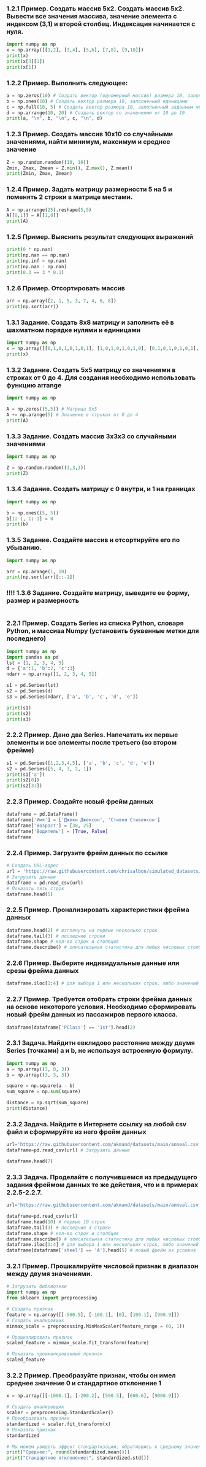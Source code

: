 ### 1.2.1 Пример. Создать массив 5x2. Создать массив 5x2. Вывести все значения массива, значение элемента с индексом (3,1) и второй столбец. Индексация начинается с нуля.
```python
import numpy as np
x = np.array([[1,2], [3,4], [5,6], [7,8], [9,10]])
print(x)
print(x[3][1])
print(x[1])
```

### 1.2.2 Пример. Выполнить следующее:
```python
a = np.zeros(10) # Создать вектор (одномерный массив) размера 10, заполненный нулями
b = np.ones(10) # Создать вектор размера 10, заполненный единицами
c = np.full(10, 5) # Создать вектор размера 10, заполненный заданным числом
d = np.arrange(10, 20) # Создать вектор со значениями от 10 до 19
print(a, "\n", b, "\n", c, "\n", d)
```

### 1.2.3 Пример. Создать массив 10x10 со случайными значениями, найти минимум, максимум и среднее значение
```python
Z = np.random.random((10, 10))
Zmin, Zmax, Zmean = Z.min(), Z.max(), Z.mean()
print(Zmin, Zmax, Zmean)
```

### 1.2.4 Пример. Задать матрицу размерности 5 на 5 и поменять 2 строки в матрице местами.
```python
A = np.arrange(25).reshape(5,5)
A[[0,1]] = A[[1,0]]
print(A)
```

### 1.2.5 Пример. Выяснить результат следующих выражений
```python
print(0 * np.nan)
print(np.nan == np.nan)
print(np.inf > np.nan)
print(np.nan - np.nan)
print(0.3 == 3 * 0.1)
```

### 1.2.6 Пример. Отсортировать массив
```python
arr = np.array([2, 1, 5, 3, 7, 4, 6, 8])
print(np.sort(arr))
```

### 1.3.1 Задание. Создать 8x8 матрицу и заполнить её в шахматном порядке нулями и единицами
```python
import numpy as np
x = np.array([[0,1,0,1,0,1,0,1], [1,0,1,0,1,0,1,0], [0,1,0,1,0,1,0,1], [1,0,1,0,1,0,1,0], [0,1,0,1,0,1,0,1], [1,0,1,0,1,0,1,0], [0,1,0,1,0,1,0,1], [1,0,1,0,1,0,1,0]])
print(x)
```

### 1.3.2 Задание. Создать 5x5 матрицу со значениями в строках от 0 до 4. Для создания необходимо использовать функцию arrange
```python
import numpy as np

A = np.zeros((5,5)) # Матрица 5x5 
A += np.arange(5) # Значение в строках от 0 до 4
print(A)
```

### 1.3.3 Задание. Создать массив 3x3x3 со случайными значениями
```python
import numpy as np

Z = np.random.random((3,3,3))
print(Z)
```

### 1.3.4 Задание. Создать матрицу с 0 внутри, и 1 на границах
```python
import numpy as np

b = np.ones((5, 5))
b[1:-1, 1:-1] = 0
print(b)
```

### 1.3.5 Задание. Создайте массив и отсортируйте его по убыванию.
```python
import numpy as np

arr = np.arange(1, 10)
print(np.sort(arr)[::-1])
```

### ‼‼ 1.3.6 Задание. Создайте матрицу, выведите ее форму, размер и размерность
```python

```
### 2.2.1 Пример. Создать Series из списка Python, словаря Python, и массива Numpy (установить буквенные метки для последнего)
```python
import numpy as np
import pandas as pd
lst = [1, 2, 3, 4, 5]
d = {'a':1, 'b':2, 'c':3}
ndarr = np.array([1, 2, 3, 4, 5])

s1 = pd.Series(lst)
s2 = pd.Series(d)
s3 = pd.Series(ndarr, ['a', 'b', 'c', 'd', 'e'])

print(s1)
print(s2)
print(s3)
```

### 2.2.2 Пример. Дано два Series. Напечатать их первые элементы и все элементы после третьего (во втором фрейме)
```python
s1 = pd.Series([1,2,3,4,5], ['a', 'b', 'c', 'd', 'e'])
s2 = pd.Series([5, 4, 3, 2, 1])
print(s1['a'])
print(s2[0])
print(s2[3:])
```

### 2.2.3 Пример. Создайте новый фрейм данных
```python
dataframe = pd.DataFrame()
dataframe['Имя'] = ['Джеки Джексон', 'Стивен Стивенсон']
dataframe['Возраст'] = [38, 25]
dataframe['Водитель'] = [True, False]
dataframe
```


### 2.2.4 Пример. Загрузите фрейм данных по ссылке
```python
# Создать URL-адрес
url = 'https://raw.githubusercontent.com/chrisalbon/simulated_datasets/master/titanic.csv'
# Загрузить данные
dataframe = pd.read_csv(url)
# Показать пять строк
dataframe.head(5)
```

### 2.2.5 Пример. Пронализировать характеристики фрейма данных
```python
dataframe.head(2) # взглянуть на первые несколько строк
dataframe.tail(3) # последние строки
dataframe.shape # кол-во строк и столбцов
dataframe.describe() # описательная статистика для любых числовых столбцов
```

### 2.2.6 Пример. Выберите индивидуальные данные или срезы фрейма данных
```python
dataframe.iloc[1:4] # для выбора 1 или нескольких строк, либо значений (либо loc)
```


### 2.2.7 Пример. Требуется отобрать строки фрейма данных на основе некоторого условия. Необходимо сформировать новый фрейм данных из пассажиров первого класса.
```python
dataframe[dataframe['PClass'] == '1st'].head(2)
```

### 2.3.1 Задача. Найдитн евклидово расстояние между двумя Series (точками) a и b, не используя встроенную формулу.
```python
import numpy as np
a = np.array((3, 0, 3))
b = np.array((3, 3, 3))

square = np.square(a - b)
sum_square = np.sum(square)

distance = np.sqrt(sum_square)
print(distance)
```

### 2.3.2 Задача. Найдите в Интернете ссылку на любой csv файл и сформируйте из него фрейм данных
```python
url='https://raw.githubusercontent.com/akmand/datasets/main/anneal.csv' # Создать URL-адрес
dataframe=pd.read_csv(url) # Загрузить данные

dataframe.head(7)
```

### 2.3.3 Задача. Проделайте с получившемся из предыдущего задания фреймом данных те же действия, что и в примерах 2.2.5-2.2.7.
```python
url='https://raw.githubusercontent.com/akmand/datasets/main/anneal.csv'

dataframe=pd.read_csv(url)
dataframe.head(10) # первые 10 строк
dataframe.tail(3) # последние 3 строки
dataframe.shape # кол-во строк и столбцов
dataframe.describe() # описательная статистика для любых числовых столбцов
dataframe.iloc[1:4] # для выбора 1 или нескольких строк, либо значений
dataframe[dataframe['steel'] == 'A'].head(5) # новый фрейм из условия
```

### 3.2.1 Пример. Прошкалируйте числовой признак в диапазон между двумя значениями.
```python
# Загрузить библиотеки
import numpy as np
from sklearn import preprocessing

# Создать признак
feature = np.array([[-500.5], [-100.1], [0], [100.1], [900.9]])
# Создать шкалировщик
minmax_scale = preprocessing.MinMaxScaler(feature_range = (0, 1))

# Прошкалировать признак
scaled_feature = minmax_scale.fit_transform(feature)

# Показать прошкалированный признак
scaled_feature
```

### 3.2.2 Пример. Преобразуйте признак, чтобы он имел среднее значение 0 и стандартное отклонение 1
```python
x = np.array([[-1000.1], [-200.2], [500.5], [600.6], [9000.9]])

# Создать шкалировщик
scaler = preprocessing.StandardScaler()
# Преобразовать признак
standardized = scaler.fit_transform(x)
# Показать признак
standardized

# Мы можем увидеть эффект стандартизации, обратившись к среднему значению и стандартному отклонению результата нашего решения
print("Среднее:", round(standardized.mean()))
print("Стандартное отклонение:", standardized.std())
```
